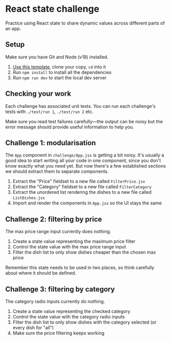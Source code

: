 # React state challenge

Practice using React state to share dynamic values across different parts of an app.

## Setup

Make sure you have Git and Node (v18) installed.

1. [Use this template](https://github.com/foundersandcoders/react-state-challenge/generate), clone your copy, `cd` into it
1. Run `npm install` to install all the dependencies
1. Run `npm run dev` to start the local dev server

## Checking your work

Each challenge has associated unit tests. You can run each challenge's tests with `./test/run 1`, `./test/run 2` etc.

Make sure you read test failures carefully—the output can be noisy but the error message should provide useful information to help you.

## Challenge 1: modularisation

The `App` component in `challenge/App.jsx` is getting a bit noisy. It's usually a good idea to start writing all your code in one component, since you don't know exactly what you need yet. But now there's a few established sections we should extract them to separate components.

1. Extract the "Price" fieldset to a new file called `FilterPrice.jsx`
1. Extract the "Category" fieldset to a new file called `FilterCategory`
1. Extract the unordered list rendering the dishes to a new file called `ListDishes.jsx`
1. Import and render the components in `App.jsx` so the UI stays the same

## Challenge 2: filtering by price

The max price range input currently does nothing.

1. Create a state value representing the maximum price filter
1. Control the state value with the max price range input
1. Filter the dish list to only show dishes cheaper than the chosen max price

Remember this state needs to be used in two places, so think carefully about where it should be defined.

## Challenge 3: filtering by category

The category radio inputs currently do nothing.

1. Create a state value representing the checked category
1. Control the state value with the category radio inputs
1. Filter the dish list to only show dishes with the category selected (or every dish for "all")
1. Make sure the price filtering keeps working
